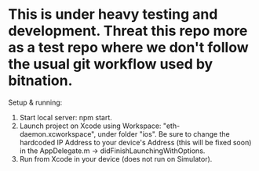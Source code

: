 # This is under heavy testing and development. Threat this repo more as a test repo where we don't follow the usual git workflow used by bitnation.

Setup & running:

1) Start local server: npm start.
2) Launch project on Xcode using Workspace: "eth-daemon.xcworkspace", under folder "ios". Be sure to change the hardcoded IP Address to your device's Address (this will be fixed soon) in the AppDelegate.m -> didFinishLaunchingWithOptions.
3) Run from Xcode  in your device (does not run on Simulator).
